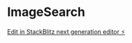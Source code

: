 # ImageSearch

[Edit in StackBlitz next generation editor ⚡️](https://stackblitz.com/~/github.com/Srikar4510/ImageSearch)